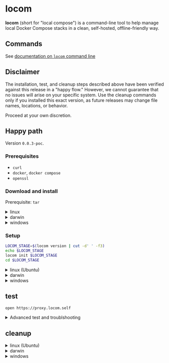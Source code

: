 # locom

**locom** (short for "local compose") is a command-line tool to help manage local Docker Compose stacks in a clean, self-hosted, offline-friendly way.

## Commands

See [documentation on `locom` command line](./docs/locom.md)

## Disclaimer

The installation, test, and cleanup steps described above have been verified against this release in a "happy flow."
However, we cannot guarantee that no issues will arise on your specific system.
Use the cleanup commands only if you installed this exact version, as future releases may change file names, locations, or behavior.

Proceed at your own discretion.

## Happy path

Version `0.0.3-poc`.

### Prerequisites

* `curl`
* `docker`, `docker compose`
* `openssl`

### Download and install



Prerequisite: `tar` 

<details>
<summary>linux</summary>

```sh
curl -LO https://github.com/localcompose/locom/releases/download/0.0.3-poc/locom_linux_amd64.tar.gz
tar -xvzf locom_linux_amd64.tar.gz
chmod +x locom
sudo mv -f locom /usr/local/bin/

# ---- Remove after testing / cleanup
sudo rm -f /usr/local/bin/locom
rm -f locom_linux_amd64.tar.gz
```

</details>

<details>
<summary>darwin</summary>

```sh
curl -LO https://github.com/localcompose/locom/releases/download/0.0.3-poc/locom_darwin_amd64.tar.gz
tar -xvzf locom_darwin_amd64.tar.gz
chmod +x locom
sudo mv -f locom /usr/local/bin/

# ---- Remove after testing / cleanup
sudo rm -f /usr/local/bin/locom
rm -f locom_darwin_amd64.tar.gz
```
</details>

<details>
<summary>windows</summary>


> ⚠️ Run the following commands in an **Administrator PowerShell** or **Administrator Git Bash** session,  
> since moving binaries into `%SystemRoot%\System32` requires elevated privileges.

> ⚠️ Precaution: You need to be an **Administrator** on your system to install into `%SystemRoot%\System32`.  
> The commands below use `runas /user:%USERNAME%` to ensure execution with your account.  
> Depending on your UAC settings, you may be prompted for elevation.


<details>
<summary>Git Bash for Windows</summary>

```bash
# Download and extract
curl -LO https://github.com/localcompose/locom/releases/download/0.0.3-poc/locom_windows_amd64.tar.gz
tar -xvzf locom_windows_amd64.tar.gz

# Move to System32 (always in PATH) via runas
# ⚠️ Depending on your UAC settings, you may be prompted for elevation.
winpty powershell -c "saps cmd -Verb RunAs -Args '/c move /Y \"$(pwd -W)\\locom.exe\" %SystemRoot%\System32\'"


# ---- Cleanup
# ⚠️ Depending on your UAC settings, you may be prompted for elevation.
winpty powershell -c "saps cmd -Verb RunAs -Args '/c del /F /Q %SystemRoot%\System32\locom.exe'"
rm -f locom_windows_amd64.tar.gz
```
</details>

<details>
<summary>PowerShell</summary>

```powershell
# Download and extract
curl -LO https://github.com/localcompose/locom/releases/download/0.0.3-poc/locom_windows_amd64.tar.gz
tar -xvzf locom_windows_amd64.tar.gz

# Move to System32 (always in PATH) via runas
runas /user:$env:USERNAME "powershell -Command Move-Item -Force .\locom.exe $env:SystemRoot\System32\"

# ---- Cleanup (use with caution)
# Run only if you installed this version. Future versions may differ.
runas /user:$env:USERNAME "powershell -Command Remove-Item -Force $env:SystemRoot\System32\locom.exe"
Remove-Item -Force .\locom_windows_amd64.tar.gz
```
</details>

</details>

### Setup

```sh
LOCOM_STAGE=$(locom version | cut -d' ' -f3)
echo $LOCOM_STAGE
locom init $LOCOM_STAGE
cd $LOCOM_STAGE
```

<details>
<summary>linux (Ubuntu)</summary>

Tested on Ubuntu, but may work on other distros without change.

Some commands need sudo on id docker installed by snap.

Prerequisite: `certutil` (NSS)

* `sudo apt install libnss3-tools`

```sh
sudo $(which locom) network
locom hosts --verify
locom proxy
locom cert selfsigned setup
locom cert selfsigned trust

cd proxy
sudo docker compose up -d
```

</details>

<details>
<summary>darwin</summary>

```sh
locom network
locom hosts --verify
locom proxy
locom cert selfsigned setup
locom cert selfsigned trust

cd proxy
docker compose up -d
```
</details>

<details>
<summary>windows</summary>

```sh
locom network
locom hosts --verify
locom proxy
locom cert selfsigned setup
locom cert selfsigned trust

cd proxy
docker compose up -d
```
</details>

## test

```sh
open https://proxy.locom.self
```

<details>
<summary>Advanced test and troublshooting</summary>

```sh
ls /usr/local/share/ca-certificates/
certutil -d sql:$HOME/.pki/nssdb -L -n "locom-selfsigned" | grep -E "Subject:|Issuer:"

docker container ls # sudo docker container ls

openssl s_client -connect proxy.locom.self:443 -servername proxy.locom.self </dev/null 2>/dev/null   | grep -E "subject=|issuer="

curl -I https://proxy.locom.self
curl https://proxy.locom.self
curl -L https://proxy.locom.self
curl -s -o /dev/null -w "%{http_code}\n" https://proxy.locom.self
```

</details>


## cleanup

<details>
<summary>linux (Ubuntu)</summary>

Tested on Ubuntu, but may work on other distros without change.

If installed `certutil` (NSS), you may want to remove it:

* `sudo apt remove libnss3-tools`

```sh
sudo docker compose down
cd ..

locom cert selfsigned untrust
```

</details>

<details>
<summary>darwin</summary>

```sh
docker compose down
cd ..

locom cert selfsigned untrust
```
</details>

<details>
<summary>windows</summary>

```sh
docker compose down
cd ..

locom cert selfsigned untrust
```
</details>
